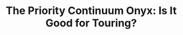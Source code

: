 ---
layout: community
category: community
title: "The Priority Continuum Onyx: Is It Good for Touring?"
description: "Has anyone had experience and/or opinions on touring with the Priority Continuum Onyx? It's a Chinese made commuter bike with low maintenance requirements and some very nice advanced features."
isTopLevel: false
isSingleLevel: false
isArticle: false
datePublished: 2022-06-23 08:35:00 +0300
dateModified: 2022-06-23 08:35:00 +0300
published: false
---